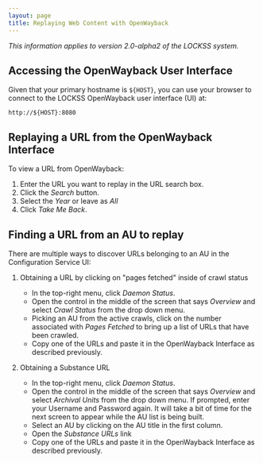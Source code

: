 ```yaml
---
layout: page
title: Replaying Web Content with OpenWayback
---
```


*This information applies to version 2.0-alpha2 of the LOCKSS system.*

## Accessing the OpenWayback User Interface

Given that your primary hostname is `${HOST}`, you can use your browser to connect to the LOCKSS OpenWayback user interface (UI) at:

    http://${HOST}:8080

## Replaying a URL from the OpenWayback Interface

To view a URL from OpenWayback:

1.  Enter the URL you want to replay in the URL search box.
1.  Click the *Search* button.
1.	Select the *Year* or leave as *All*
1.  Click *Take Me Back*.

## Finding a URL from an AU to replay

There are multiple ways to discover URLs belonging to an AU in the Configuration Service UI:

1.  Obtaining a URL by clicking on "pages fetched" inside of crawl status
    *  In the top-right menu, click *Daemon Status*.
    *  Open the control in the middle of the screen that says *Overview* and select *Crawl Status* from the drop down menu.
    *  Picking an AU from the active crawls, click on the number associated with *Pages Fetched* to bring up a list of URLs that have been crawled.
    *  Copy one of the URLs and paste it in the OpenWayback Interface as described previously.

1.  Obtaining a Substance URL
    *  In the top-right menu, click *Daemon Status*.
    *  Open the control in the middle of the screen that says *Overview* and select *Archival Units* from the drop down menu.  If prompted, enter your Username and Password again.  It will take a bit of time for the next screen to appear while the AU list is being built.
    *  Select an AU by clicking on the AU title in the first column.
    *  Open the *Substance URLs* link
    *  Copy one of the URLs and paste it in the OpenWayback Interface as described previously.

